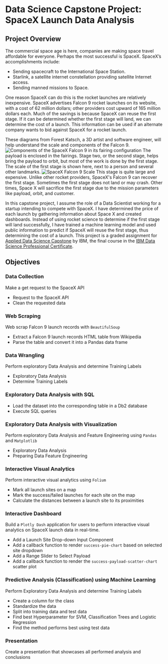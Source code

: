 # Data Science Capstone Project: SpaceX Launch Data Analysis

## Project Overview
The commercial space age is here, companies are making space travel affordable for everyone. Perhaps the most successful is SpaceX. SpaceX’s accomplishments include:
- Sending spacecraft to the International Space Station.
- Starlink, a satellite internet constellation providing satellite Internet access.
- Sending manned missions to Space.

One reason SpaceX can do this is the rocket launches are relatively inexpensive. SpaceX advertises Falcon 9 rocket launches on its website, with a cost of 62 million dollars; other providers cost upward of 165 million dollars each. Much of the savings is because SpaceX can reuse the first stage. If it can be determined whether the first stage will land, we can determine the cost of a launch. This information can be used if an alternate company wants to bid against SpaceX for a rocket launch.

These diagrams from Forest Katsch, a 3D artist and software engineer, will help understand the scale and components of the Falcon 9. 
![Components of the SpaceX Falcon 9 in its fairing configuration](https://zlsadesign.com/infographic/vehicle/spacex-falcon9-components-tall.jpg "Falcon 9 Components")
The payload is enclosed in the fairings. Stage two, or the second stage, helps bring the payload to orbit, but most of the work is done by the first stage. The scale of the first stage is shown here, next to a person and several other landmarks.
![SpaceX Falcon 9 Scale](https://zlsadesign.com/infographic/vehicle/spacex-falcon9-scale-tall.jpg "Falcon 9 Scale")
This stage is quite large and expensive. Unlike other rocket providers, SpaceX's Falcon 9 can recover the first stage. Sometimes the first stage does not land or may crash. Other times, Space X will sacrifice the first stage due to the mission parameters like payload, orbit, and customer.

In this capstone project, I assume the role of a Data Scientist working for a startup intending to compete with SpaceX. I have determined the price of each launch by gathering information about Space X and created dashboards. Instead of using rocket science to determine if the first stage will land successfully, I have trained a machine learning model and used public information to predict if SpaceX will reuse the first stage, thus determining the cost of a launch.
This project is a graded assignment for [Applied Data Science Capstone](https://www.coursera.org/learn/applied-data-science-capstone) by IBM, the final course in the [IBM Data Science Professional Certificate](https://www.coursera.org/professional-certificates/ibm-data-science).

## Objectives

### Data Collection 
Make a get request to the SpaceX API
- Request to the SpaceX API
- Clean the requested data

### Web Scraping
Web scrap Falcon 9 launch records with `BeautifulSoup`
- Extract a Falcon 9 launch records HTML table from Wikipedia
- Parse the table and convert it into a Pandas data frame

### Data Wrangling
Perform exploratory  Data Analysis and determine Training Labels 
- Exploratory Data Analysis
- Determine Training Labels

### Exploratory Data Analysis with SQL 
- Load the dataset into the corresponding table in a Db2 database
- Execute SQL queries

### Exploratory Data Analysis with Visualization 
Perform exploratory Data Analysis and Feature Engineering using `Pandas` and `Matplotlib`
- Exploratory Data Analysis
- Preparing Data  Feature Engineering

### Interactive Visual Analytics
Perform interactive visual analytics using `Folium`
- Mark all launch sites on a map
- Mark the success/failed launches for each site on the map
- Calculate the distances between a launch site to its proximities

### Interactive Dashboard
Build a `Plotly Dash` application for users to perform interactive visual analytics on SpaceX launch data in real-time.
- Add a Launch Site Drop-down Input Component
- Add a callback function to render `success-pie-chart` based on selected site dropdown
- Add a Range Slider to Select Payload
- Add a callback function to render the `success-payload-scatter-chart` scatter plot

### Predictive Analysis (Classification) using Machine Learning
Perform Exploratory Data Analysis and determine Training Labels
- Create a column for the class
- Standardize the data
- Split into training data and test data
- Find best Hyperparameter for SVM, Classification Trees and Logistic Regression
- Find the method performs best using test data

### Presentation
Create a presentation that showcases all performed analysis and conclusions
